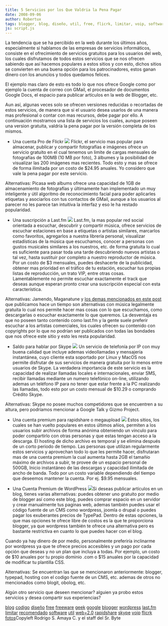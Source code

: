 ```yaml
---
title: 5 Servicios por los Que Valdria la Pena Pagar
date: 2008-09-06
author: Robertux
tags: blogger, blog, diseño, util, free, flicrk, limitar, voip, software, codigo, recomendado, im, last.fm, wordpress, fotos, web 2.0, skype, rapidshare, google
js: script.js
---
```


La tendencia que se ha percibido en la web durante los últimos años,
      especialmente si hablamos de las empresas de servicios informáticos, consiste en el
      ofrecimiento de servicios gratuitos para los usuarios del web, los cuales disfrutamos de todos
      estos servicios que se nos ofrecen sabiendo que así hacemos populares a estos sitios y con
      esto, dichos sitios se convierten en una buena opción para los patrocinadores, estos ganan
      dinero con los anuncios y todos quedamos felices.

El ejemplo mas claro
      de esto es todo lo que nos ofrece Google como por ejemplo la cuenta de correo con GMail, el
      procesador de documentos Google Docs, el espacio para publicar artículos en la web de Blogger,
      etc.

Aun así, algunas veces solo se ofrecen versiones reducidas o
      recortadas de estos servicios, de manera que si el usuario desea usarlos de una manera mas
      profesional o contar con mas recursos, debe pagar por ello. A continuación mostramos una lista
      de servicios los cuales, aunque poseen una version gratuita, valdría la pena pagar por la
      versión completa de los mismos.

- Una cuenta Pro de Flickr
[![](http://4.bp.blogspot.com/_jH77WNrMVRA/SMMwPVm9vPI/AAAAAAAADVs/JN6rD-NAhlg/s400/imgPost1.jpg)](http://4.bp.blogspot.com/_jH77WNrMVRA/SMMwPVm9vPI/AAAAAAAADVs/JN6rD-NAhlg/s1600-h/imgPost1.jpg)
Flickr,
      el servicio mas popular para almacenar, publicar y compartir fotografías e imágenes ofrece un
      servicio gratuito en el cual tenemos un limite de cargas mensuales de fotografías de 100MB (10
      MB por foto), 3 álbumes y la posibilidad de visualizar las 200 imágenes mas recientes. Todo
      esto y mas se ofrece de forma ilimitada por un costo de $24.95 anuales. Yo considero que vale
      la pena pagar por este servicio.

Alternativas: Picasa web albums ofrece una capacidad de 1GB de
      almacenamiento de fotografías y últimamente han implementado un muy inteligente y útil
      algoritmo de reconocimiento facial para poder aplicarles etiquetas y asociarlos con tus
      contactos de GMail, aunque a los usuarios al parecer no les parece tan intuitiva la interfaz y
      eso le ha restado popularidad.

- Una suscripción a Last.fm
[![](http://1.bp.blogspot.com/_jH77WNrMVRA/SMMwtKrLiFI/AAAAAAAADV0/5uOOOYRPthE/s400/imgPost2.png)](http://1.bp.blogspot.com/_jH77WNrMVRA/SMMwtKrLiFI/AAAAAAAADV0/5uOOOYRPthE/s1600-h/imgPost2.png)
Last.fm, la mas popular red social orientada a escuchar, descubrir y compartir música,
      ofrece servicios de escuchar estaciones en base a etiquetas o artistas similares, marcarlos
      como favoritos, agregarlos a nuestra librería personal, visualizar estadísticas de la música
      que escuchamos, conocer a personas con gustos musicales similares a los nuestros, etc. de
      forma gratuita lo cual es suficiente para pasar toda una tarde descubriendo nuevos artistas o
      tal vez, hasta sustituir por completo a nuestro reproductor de música. Por un costo de $3
      mensuales, puedes deshacerte de la publicidad, obtener mas prioridad en el tráfico de tu
      estación, escuchar tus propias listas de reproducción, un trato VIP, entre otras cosas.
      Lamentablemente no permite escuchar exactamente el track que deseas aunque esperan pronto
      crear una suscripción especial con esta característica.

Alternativas: Jamendo, Maganatune y [los demas mencionados en este post](http://www.srbyte.com/2008/07/musica-legalmente-gratuita.html) que publicamos hace un tiempo son alternativas con música legalmente
      gratuita lo cual nos permite hacer mas cosas con lo que escuchamos, como descargarlas o
      escuchar exactamente lo que queremos. La desventaja es que no poseen tanto contenido como
      last.fm y la gente suele preferir escuchar a los artistas comerciales, los cuales ofrecen su
      contenido con copyrights por lo que no podrían ser publicados con todas las bondades que nos
      ofrece este sitio y esto les resta popularidad.

- Saldo para hablar por Skype
[![](http://3.bp.blogspot.com/_jH77WNrMVRA/SMMxnqhX39I/AAAAAAAADWM/Tgq_2llOS1s/s400/imgPost3.jpg)](http://3.bp.blogspot.com/_jH77WNrMVRA/SMMxnqhX39I/AAAAAAAADWM/Tgq_2llOS1s/s1600-h/imgPost3.jpg)
Un
      servicio de telefonía por IP con muy buena calidad que incluye ademas videollamadas y
      mensajería instantánea, cuyo cliente esta soportado por Linux y MacOS nos permite disfrutar de
      sus servicios de manera gratuita por lo menos entre usuarios de Skype. La verdadera
      importancia de este servicio es la capacidad de realizar llamadas locales e internacionales,
      enviar SMS, recibir llamadas mediante un numero telefónico on-line, utilizando ademas un
      teléfono IP para no tener que estar frente a la PC realizando las llamadas, todo esto por un
      costo mensual de $10.29 o comprando Crédito Skype.

Alternativas: Skype no posee muchos competidores
      que se encuentren a su altura, pero podríamos mencionar a Google Talk y Gizmo Project.

- Una cuenta premium para rapidshare o megaupload
[![](http://1.bp.blogspot.com/_jH77WNrMVRA/SMMxW16QjQI/AAAAAAAADWE/dYYHglBfkt8/s400/imgPost4.png)](http://1.bp.blogspot.com/_jH77WNrMVRA/SMMxW16QjQI/AAAAAAAADWE/dYYHglBfkt8/s1600-h/imgPost4.png)
Estos
      sitios, los cuales se han vuelto populares en estos últimos añios, permiten a los usuarios
      subir archivos de forma anónima obteniendo un vinculo para poder compartirlo con otras
      personas y que estas tengan acceso a la descarga. El hosting de dicho archivo es temporal y se
      elimina después de un corto periodo de tiempo. Las personas que utilizan regularmente estos
      servicios y aprovechan todo lo que les permite hacer, disfrutaran mas de una cuenta premium la
      cual aumenta hasta 2GB el tamañio máximo de archivos a subir, te provee de un espacio personal
      de 500GB, Inicio instantáneo de las descargas y capacidad ilimitada de ancho de banda. Todo
      por un costo variable dependiendo del tiempo que deseemos mantener la cuenta. Por ej. $9.95
      mensuales.

- Una Cuenta Premium de WordPress
[![](http://2.bp.blogspot.com/_jH77WNrMVRA/SMNa_4-9b-I/AAAAAAAADWc/03MBRbyUSB4/s400/postImg7.png)](http://2.bp.blogspot.com/_jH77WNrMVRA/SMNa_4-9b-I/AAAAAAAADWc/03MBRbyUSB4/s1600-h/postImg7.png)Si deseas publicar
      artículos en un blog, tienes varias alternativas: puedes obtener uno gratuito por medio de
      blogger así como este blog, puedes comprar espacio en un servidor y crear manualmente tus
      paginas web, ademas también puedes usar el código fuente de un CMS como wordpress, joomla o
      drupal o puedes pagar los exuberantes precios de TypePad. Dentro de estas opciones, la que mas
      opciones te ofrece libre de costos es la que te proporciona blogger, ya que wordpress también
      te ofrece una alternativa pero es bastante restrictiva en cuanto lo que puedes hacer con el
      blog.

Cuando ya hay dinero de por medio, personalmente preferiría
      inclinarme por wordpress ya que te ofrece precios accesibles y un pago por cada opción que
      deseas y no un plan que incluya a todas. Por ejemplo, un costo de $10 anuales por tu propio
      dominio .com o $15 anuales por la
      capacidad de modificar tu plantilla CSS.

Alternativas: Se encuentran las que se mencionaron anteriormente:
      blogger, typepad, hosting con el codigo fuente de un CMS, etc. ademas de otros no mencionados
      como blogit, obolog, etc.

Algún otro servicio que deseen mencionar?
      alguien ya probo estos servicios y desea compartir sus experiencias?

[blog](http://www.blogalaxia.com/tags/blog) [codigo](http://www.blogalaxia.com/tags/codigo) [diseño](http://www.blogalaxia.com/tags/diseno) [free](http://www.blogalaxia.com/tags/free) [freeware](http://www.blogalaxia.com/tags/freeware) [geek](http://www.blogalaxia.com/tags/geek) [google](http://www.blogalaxia.com/tags/google)
[blogger](http://www.blogalaxia.com/tags/blogger) [wordpress](http://www.blogalaxia.com/tags/wordpress) [last.fm](http://www.blogalaxia.com/tags/last.fm) [limitar](http://www.blogalaxia.com/tags/limitar) [recomendado](http://www.blogalaxia.com/tags/recomendado) [software](http://www.blogalaxia.com/tags/software) [util](http://www.blogalaxia.com/tags/util) [web+2.0](http://www.blogalaxia.com/tags/web+2.0) [rapidshare](http://www.blogalaxia.com/tags/rapidshare) [skype](http://www.blogalaxia.com/tags/skype)
[voip](http://www.blogalaxia.com/tags/voip) [flicrk](http://www.blogalaxia.com/tags/flicrk) [fotos](http://www.blogalaxia.com/tags/fotos)Copyleft Rodrigo S. Amaya C. y el staff del Sr.
      Byte